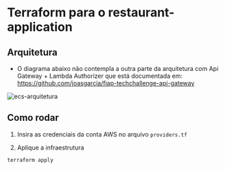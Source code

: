 # Terraform para o restaurant-application

## Arquitetura
- O diagrama abaixo não contempla a outra parte da arquitetura com Api Gateway + Lambda Authorizer que está documentada em: https://github.com/joasgarcia/fiap-techchallenge-api-gateway

![ecs-arquitetura](https://github.com/joasgarcia/fiap-techchallenge-ecs/assets/6011412/e79ce68b-337d-48f3-a911-b88d739c430f)

## Como rodar
1. Insira as credenciais da conta AWS no arquivo `providers.tf`

2. Aplique a infraestrutura
```bash
terraform apply
```